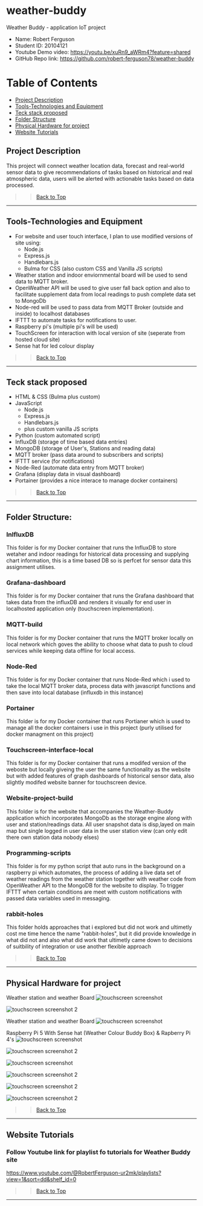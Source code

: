 # weather-buddy
Weather Buddy - application IoT project

- Name: Robert Ferguson
- Student ID: 20104121
- Youtube Demo video: https://youtu.be/xuRn9_aWRm4?feature=shared
- GitHub Repo link: https://github.com/robert-ferguson78/weather-buddy

# Table of Contents

- [Project Description](#Project-Description)
- [Tools-Technologies and Equipment](#Tools-Technologies-and-Equipment)
- [Teck stack proposed](#Teck-stack-proposed)
- [Folder Structure](#Folder-Structure)
- [Physical Hardware for project](#Physical-Hardware-for-project)
- [Website Tutorials](#Website-Tutorials)

## Project Description
This project will connect weather location data, forecast and real-world sensor data to give recommendations of tasks based on historical and real atmospheric data, users will be alerted with actionable tasks based on data processed.

>> [Back to Top](#Table-of-Contents)

---

## Tools-Technologies and Equipment
- For website and user touch interface, I plan to use modified versions of site using:
    - Node.js
    - Express.js
    - Handlebars.js
    - Bulma for CSS (also custom CSS and Vanilla JS scripts)
- Weather station and indoor enviornmental board will be used to send data to MQTT broker.
- OpenWeather API will be used to give user fall back option and also to facilitate supplement data from local readings to push complete data set to MongoDb
- Node-red will be used to pass data from MQTT Broker (outside and inside) to localhost databases
- IFTTT to automate tasks for notifications to user.
- Raspberry pi's (multiple pi's will be used)
- TouchScreen for interaction with local version of site (seperate from hosted cloud site)
- Sense hat for led colour display

>> [Back to Top](#Table-of-Contents)

---

## Teck stack proposed
- HTML & CSS (Bulma plus custom)
- JavaScript 
    - Node.js
    - Express.js
    - Handlebars.js
    - plus custom vanilla JS scripts
- Python (custom automated script)
- InfluxDB (storage of time based data entries)
- MongoDB (storage of User's, Stations and reading data)
- MQTT broker (pass data around to subscribers and scripts)
- IFTTT service (for notifications)
- Node-Red (automate data entry from MQTT broker)
- Grafana (display data in visual dashboard)
- Portainer (provides a nice interace to manage docker containers)

>> [Back to Top](#Table-of-Contents)

---

## Folder Structure: 

### InlfluxDB
This folder is for my Docker container that runs the InfluxDB to store wetaher and indoor readings for historical data processing and supplying chart information, this is a time based DB so is perfcet for sensor data this assignment utilises.

### Grafana-dashboard
This folder is for my Docker container that runs the Grafana dashboard that takes data from the influxDB and renders it visually for end user in localhosted application only (touchscreen implementation).

### MQTT-build
This folder is for my Docker container that runs the MQTT broker locally on local network which goves the ability to choose what data to push to cloud services while keeping data offline for local access.

### Node-Red
This folder is for my Docker container that runs Node-Red which i used to take the local MQTT broker data, process data with javascript functions and then save into local database (influxdb in this instance)

### Portainer
This folder is for my Docker container that runs Portianer which is used to manage all the docker containers i use in this project (purly utilised for docker managment on this project)

### Touchscreen-interface-local
This folder is for my Docker container that runs a modifed version of the weboste but locally giveing the user the same functionality as the website but with added features of graph dashboards of historical sensor data, also slightly modifed website banner for touchscreen device.

### Website-project-build
This folder is for the website that accompanies the Weather-Buddy application which incorporates MongoDb as the storage engine along with user and station/readings data. All user snapshot data is disp,layed on main map but single logged in user data in the user station view (can only edit there own station data nobody elses)

### Programming-scripts
This folder is for my python script that auto runs in the background on a raspberry pi which automates, the process of adding a live data set of weather readings from the weather station together with weather code from OpenWeather API to the MongoDB for the website to display. To trigger IFTTT when certain conditions are meet with custom notifications with passed data variables used in messaging.

### rabbit-holes
This folder holds approaches that i explored but did not work and ultimetly cost me time hence the name "rabbit-holes", but it did provide knowledge in what did not and also what did work that ultimetly came down to decisions of suitbility of integration or use another flexible approach

>> [Back to Top](#Table-of-Contents)

---

## Physical Hardware for project

Weather station and weather Board
![touchscreen screenshot](/image-assets/readme-images/weather-station1.jpeg)

![touchscreen screenshot 2](/image-assets/readme-images/weather-station2.jpeg)

Weather station and weather Board
![touchscreen screenshot](/image-assets/readme-images/inside-sensor-board.jpeg)

Raspberry Pi 5 With Sense hat (Weather Colour Buddy Box) & Rapberry Pi 4's
![touchscreen screenshot](/image-assets/readme-images/raspberry-pi-5-1.jpeg)

![touchscreen screenshot 2](/image-assets/readme-images/raspberry-pi-5-2.jpeg)

![touchscreen screenshot](/image-assets/readme-images/raspberry-pi-4-2.jpeg)

![touchscreen screenshot 2](/image-assets/readme-images/colour-body-1.jpeg)

![touchscreen screenshot 2](/image-assets/readme-images/colour-body-2.jpeg)

![touchscreen screenshot 2](/image-assets/readme-images/colour-body-3.jpeg)

>> [Back to Top](#Table-of-Contents)

---

## Website Tutorials

### Follow Youtube link for playlist fo tutorials for Weather Buddy site
https://www.youtube.com/@RobertFerguson-ur2mk/playlists?view=1&sort=dd&shelf_id=0

>> [Back to Top](#Table-of-Contents)

---
